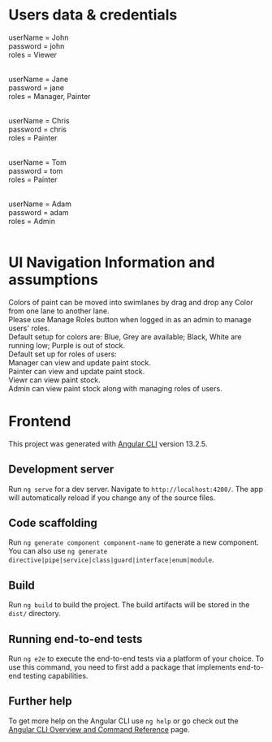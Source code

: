 # Users data & credentials 

userName = John<br />
password = john<br />
roles = Viewer<br /><br />

userName = Jane<br />
password = jane<br />
roles = Manager, Painter<br /><br />

userName = Chris<br />
password = chris<br />
roles = Painter<br /><br />

userName = Tom<br />
password = tom<br />
roles = Painter<br /><br />

userName = Adam<br />
password = adam<br />
roles = Admin<br /><br />


# UI Navigation Information and assumptions

Colors of paint can be moved into swimlanes by drag and drop any Color from one lane to another lane.<br />
Please use Manage Roles button when logged in as an admin to manage users' roles.<br />
Default setup for colors are: Blue, Grey are available; Black, White are running low; Purple is out of stock.<br />
Default set up for roles of users:<br />
Manager can view and update paint stock.<br />
Painter can view and update paint stock.<br />
Viewr can view paint stock.<br />
Admin can view paint stock along with managing roles of users.<br />

# Frontend

This project was generated with [Angular CLI](https://github.com/angular/angular-cli) version 13.2.5.

## Development server

Run `ng serve` for a dev server. Navigate to `http://localhost:4200/`. The app will automatically reload if you change any of the source files.

## Code scaffolding

Run `ng generate component component-name` to generate a new component. You can also use `ng generate directive|pipe|service|class|guard|interface|enum|module`.

## Build

Run `ng build` to build the project. The build artifacts will be stored in the `dist/` directory.

## Running end-to-end tests

Run `ng e2e` to execute the end-to-end tests via a platform of your choice. To use this command, you need to first add a package that implements end-to-end testing capabilities.

## Further help

To get more help on the Angular CLI use `ng help` or go check out the [Angular CLI Overview and Command Reference](https://angular.io/cli) page.
